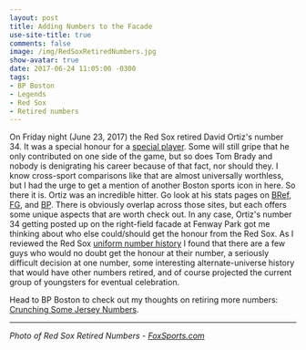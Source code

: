 ```yaml
---
layout: post
title: Adding Numbers to the Facade
use-site-title: true
comments: false
image: /img/RedSoxRetiredNumbers.jpg
show-avatar: true
date: 2017-06-24 11:05:00 -0300
tags:
- BP Boston
- Legends
- Red Sox
- Retired numbers
---
```


On Friday night (June 23, 2017) the Red Sox retired David Ortiz's number 34. It was a special honour for a <a href = "https://christopherteeter.wordpress.com/2015/11/19/david-ortiz-human-highlight-reel-boston-red-sox-retirement/" target = "_blank"> special player</a>.
Some will still gripe that he only contributed on one side of the game, but so does Tom Brady and nobody is denigrating his career because of that fact, nor should they.
I know cross-sport comparisons like that are almost universally worthless, but I had the urge to get a mention of another Boston sports icon in here. So there it is.
Ortiz was an incredible hitter. Go look at his stats pages on <a href = "http://www.baseball-reference.com/players/o/ortizda01.shtml" target = "_blank"> BRef</a>, <a href = "http://www.fangraphs.com/statss.aspx?playerid=745&position=DH" target = "_blank"> FG</a>, and <a href = "http://www.baseballprospectus.com/card/card.php?id=1499" target = "_blank"> BP</a>.
There is obviously overlap across those sites, but each offers some unique aspects that are worth check out. In any case, Ortiz's number 34 getting posted up on the
right-field facade at Fenway Park got me thinking about who else could/should get the honour from the Red Sox. As I reviewed the Red Sox <a href = "http://www.baseball-reference.com/teams/BOS/uniform-numbers.shtml" target = "_blank"> uniform number history</a>
I found that there are a few guys who would no doubt get the honour at their number, a seriously difficult decision at one number, some interesting alternate-universe
history that would have other numbers retired, and of course projected the current group of youngsters for eventual celebration.

Head to BP Boston to check out my thoughts on retiring more numbers: <a href = "http://boston.locals.baseballprospectus.com/2017/06/22/crunching-some-jersey-numbers/" target = "_blank"> Crunching Some Jersey Numbers</a>.

---

*Photo of Red Sox Retired Numbers - <a href = "http://www.foxsports.com/mlb/gallery/boston-red-sox-retired-numbers-ted-williams-carlton-fisk-carl-yastrzemski-pedro-martinez-122115" target = "_blank"> FoxSports.com</a>*